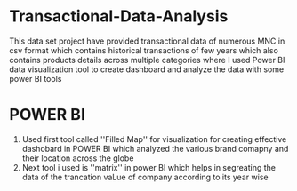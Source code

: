 # Transactional-Data-Analysis
This data set project have provided transactional data of numerous MNC in csv format which contains historical transactions of few years which also contains products details across multiple categories where I used Power BI data visualization tool to create dashboard and analyze the data with some power BI tools

# POWER BI 
1. Used first tool called ''Filled Map'' for visualization for creating effective dashobard in POWER BI which analyzed the various brand comapny and their location across the globe
2. Next tool i used is ''matrix'' in power BI which helps in segreating the data of the trancation vaLue of company according to its year wise
